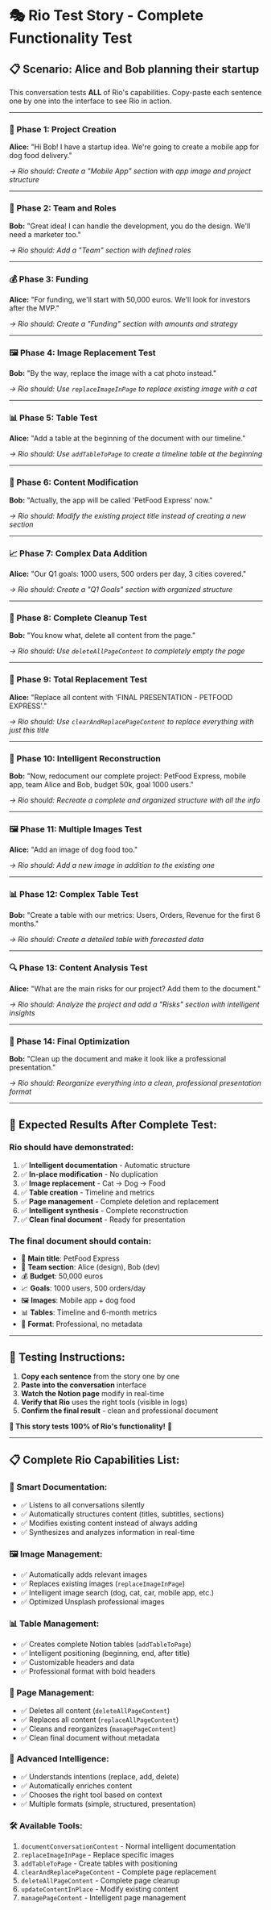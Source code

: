 # 🎭 Rio Test Story - Complete Functionality Test

## 📋 **Scenario: Alice and Bob planning their startup**

This conversation tests **ALL** of Rio's capabilities. Copy-paste each sentence one by one into the interface to see Rio in action.

---

### **🚀 Phase 1: Project Creation**

**Alice:** "Hi Bob! I have a startup idea. We're going to create a mobile app for dog food delivery."

*→ Rio should: Create a "Mobile App" section with app image and project structure*

---

### **👥 Phase 2: Team and Roles**

**Bob:** "Great idea! I can handle the development, you do the design. We'll need a marketer too."

*→ Rio should: Add a "Team" section with defined roles*

---

### **💰 Phase 3: Funding**

**Alice:** "For funding, we'll start with 50,000 euros. We'll look for investors after the MVP."

*→ Rio should: Create a "Funding" section with amounts and strategy*

---

### **🖼️ Phase 4: Image Replacement Test**

**Bob:** "By the way, replace the image with a cat photo instead."

*→ Rio should: Use `replaceImageInPage` to replace existing image with a cat*

---

### **📊 Phase 5: Table Test**

**Alice:** "Add a table at the beginning of the document with our timeline."

*→ Rio should: Use `addTableToPage` to create a timeline table at the beginning*

---

### **🔄 Phase 6: Content Modification**

**Bob:** "Actually, the app will be called 'PetFood Express' now."

*→ Rio should: Modify the existing project title instead of creating a new section*

---

### **📈 Phase 7: Complex Data Addition**

**Alice:** "Our Q1 goals: 1000 users, 500 orders per day, 3 cities covered."

*→ Rio should: Create a "Q1 Goals" section with organized structure*

---

### **🧹 Phase 8: Complete Cleanup Test**

**Bob:** "You know what, delete all content from the page."

*→ Rio should: Use `deleteAllPageContent` to completely empty the page*

---

### **🔄 Phase 9: Total Replacement Test**

**Alice:** "Replace all content with 'FINAL PRESENTATION - PETFOOD EXPRESS'."

*→ Rio should: Use `clearAndReplacePageContent` to replace everything with just this title*

---

### **🎨 Phase 10: Intelligent Reconstruction**

**Bob:** "Now, redocument our complete project: PetFood Express, mobile app, team Alice and Bob, budget 50k, goal 1000 users."

*→ Rio should: Recreate a complete and organized structure with all the info*

---

### **🖼️ Phase 11: Multiple Images Test**

**Alice:** "Add an image of dog food too."

*→ Rio should: Add a new image in addition to the existing one*

---

### **📊 Phase 12: Complex Table Test**

**Bob:** "Create a table with our metrics: Users, Orders, Revenue for the first 6 months."

*→ Rio should: Create a detailed table with forecasted data*

---

### **🔍 Phase 13: Content Analysis Test**

**Alice:** "What are the main risks for our project? Add them to the document."

*→ Rio should: Analyze the project and add a "Risks" section with intelligent insights*

---

### **🎯 Phase 14: Final Optimization**

**Bob:** "Clean up the document and make it look like a professional presentation."

*→ Rio should: Reorganize everything into a clean, professional presentation format*

---

## 🎯 **Expected Results After Complete Test:**

### **Rio should have demonstrated:**
1. ✅ **Intelligent documentation** - Automatic structure
2. ✅ **In-place modification** - No duplication
3. ✅ **Image replacement** - Cat → Dog → Food
4. ✅ **Table creation** - Timeline and metrics
5. ✅ **Page management** - Complete deletion and replacement
6. ✅ **Intelligent synthesis** - Complete reconstruction
7. ✅ **Clean final document** - Ready for presentation

### **The final document should contain:**
- 🚀 **Main title**: PetFood Express
- 👥 **Team section**: Alice (design), Bob (dev)
- 💰 **Budget**: 50,000 euros
- 📈 **Goals**: 1000 users, 500 orders/day
- 🖼️ **Images**: Mobile app + dog food
- 📊 **Tables**: Timeline and 6-month metrics
- 🎨 **Format**: Professional, no metadata

---

## 🧪 **Testing Instructions:**

1. **Copy each sentence** from the story one by one
2. **Paste into the conversation** interface
3. **Watch the Notion page** modify in real-time
4. **Verify that Rio** uses the right tools (visible in logs)
5. **Confirm the final result** - clean and professional document

**🎯 This story tests 100% of Rio's functionality!** 🚀

---

## 📋 **Complete Rio Capabilities List:**

### **📝 Smart Documentation:**
- ✅ Listens to all conversations silently
- ✅ Automatically structures content (titles, subtitles, sections)
- ✅ Modifies existing content instead of always adding
- ✅ Synthesizes and analyzes information in real-time

### **🖼️ Image Management:**
- ✅ Automatically adds relevant images
- ✅ Replaces existing images (`replaceImageInPage`)
- ✅ Intelligent image search (dog, cat, car, mobile app, etc.)
- ✅ Optimized Unsplash professional images

### **📊 Table Management:**
- ✅ Creates complete Notion tables (`addTableToPage`)
- ✅ Intelligent positioning (beginning, end, after title)
- ✅ Customizable headers and data
- ✅ Professional format with bold headers

### **🧹 Page Management:**
- ✅ Deletes all content (`deleteAllPageContent`)
- ✅ Replaces all content (`replaceAllPageContent`)
- ✅ Cleans and reorganizes (`managePageContent`)
- ✅ Clean final document without metadata

### **🧠 Advanced Intelligence:**
- ✅ Understands intentions (replace, add, delete)
- ✅ Automatically enriches content
- ✅ Chooses the right tool based on context
- ✅ Multiple formats (simple, structured, presentation)

### **🛠️ Available Tools:**
1. `documentConversationContent` - Normal intelligent documentation
2. `replaceImageInPage` - Replace specific images
3. `addTableToPage` - Create tables with positioning
4. `clearAndReplacePageContent` - Complete page replacement
5. `deleteAllPageContent` - Complete page cleanup
6. `updateContentInPlace` - Modify existing content
7. `managePageContent` - Intelligent page management
